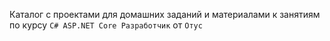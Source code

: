 Каталог с проектами для домашних заданий и материалами к занятиям по курсу `C# ASP.NET Core Разработчик` от `Отус` 